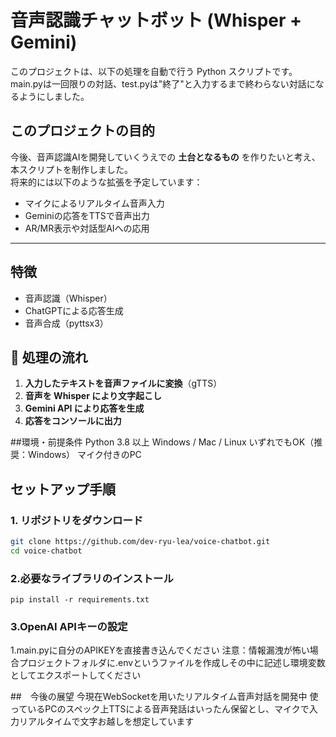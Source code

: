 # 音声認識チャットボット (Whisper + Gemini)

このプロジェクトは、以下の処理を自動で行う Python スクリプトです。
main.pyは一回限りの対話、test.pyは"終了"と入力するまで終わらない対話になるようにしました。



## このプロジェクトの目的

今後、音声認識AIを開発していくうえでの **土台となるもの** を作りたいと考え、本スクリプトを制作しました。  
将来的には以下のような拡張を予定しています：

- マイクによるリアルタイム音声入力
- Geminiの応答をTTSで音声出力
- AR/MR表示や対話型AIへの応用

---
## 特徴

- 音声認識（Whisper）
- ChatGPTによる応答生成
- 音声合成（pyttsx3）

## 🔁 処理の流れ

1. **入力したテキストを音声ファイルに変換**（gTTS）
2. **音声を Whisper により文字起こし**
3. **Gemini API により応答を生成**
4. **応答をコンソールに出力**

##環境・前提条件
Python 3.8 以上
Windows / Mac / Linux いずれでもOK（推奨：Windows）
マイク付きのPC

## セットアップ手順

### 1. リポジトリをダウンロード
```bash
git clone https://github.com/dev-ryu-lea/voice-chatbot.git
cd voice-chatbot
```
### 2.必要なライブラリのインストール
```
pip install -r requirements.txt
```
### 3.OpenAI APIキーの設定
1.main.pyに自分のAPIKEYを直接書き込んでください
注意：情報漏洩が怖い場合プロジェクトフォルダに.envというファイルを作成しその中に記述し環境変数としてエクスポートしてください

##　今後の展望
今現在WebSocketを用いたリアルタイム音声対話を開発中
使っているPCのスペック上TTSによる音声発話はいったん保留とし、マイクで入力リアルタイムで文字お越しを想定しています







